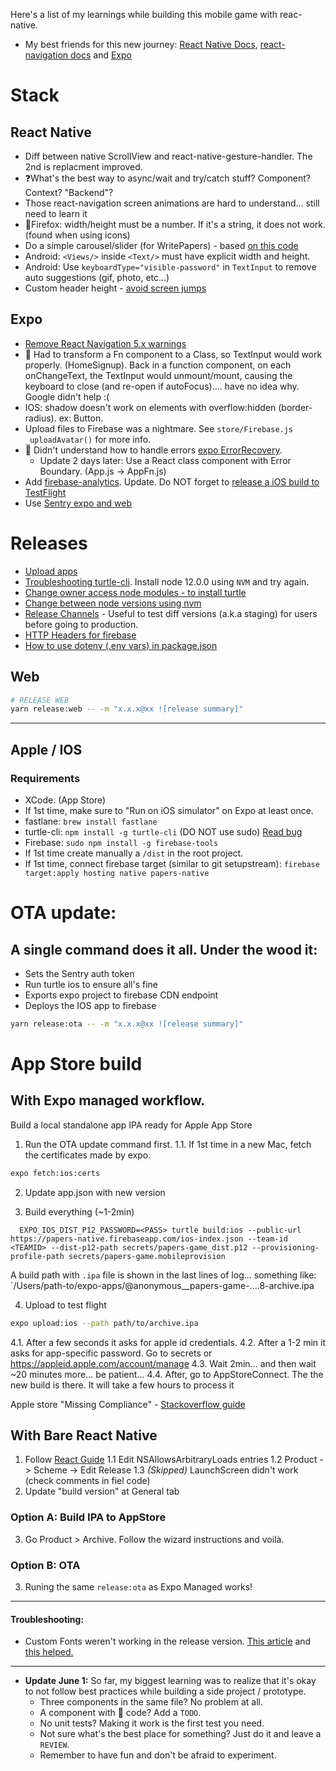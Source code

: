 Here's a list of my learnings while building this mobile game with reac-native.

- My best friends for this new journey: [React Native Docs](https://reactnative.dev/docs), [react-navigation docs](https://reactnavigation.org/) and [Expo](https://docs.expo.io/versions/latest/)

# Stack

## React Native

- Diff between native ScrollView and react-native-gesture-handler. The 2nd is replacment improved.
- ❓What's the best way to async/wait and try/catch stuff? Component? Context? "Backend"?
- Those react-navigation screen animations are hard to understand... still need to learn it
- 🐛Firefox: width/height must be a number. If it's a string, it does not work. (found when using icons)
- Do a simple carousel/slider (for WritePapers) - based [on this code](https://github.com/catalinmiron/react-native-aiaiai-carousel-animation)
- Android: `<Views/>` inside `<Text/>` must have explicit width and height.
- Android: Use `keyboardType="visible-password"` in `TextInput` to remove auto suggestions (gif, photo, etc...)
- Custom header height - [avoid screen jumps](https://github.com/react-navigation/react-navigation/issues/5936)

## Expo

- [Remove React Navigation 5.x warnings](https://stackoverflow.com/questions/60212460/how-to-remove-reach-navigation-5-x-warnings)
- 🐛 Had to transform a Fn component to a Class, so TextInput would work properly. (HomeSignup). Back in a function component, on each onChangeText, the TextInput would unmount/mount, causing the keyboard to close (and re-open if autoFocus).... have no idea why. Google didn't help :(
- IOS: shadow doesn't work on elements with overflow:hidden (border-radius). ex: Button.
- Upload files to Firebase was a nightmare. See `store/Firebase.js _uploadAvatar()` for more info.
- 📝 Didn't understand how to handle errors [expo ErrorRecovery](https://docs.expo.io/versions/v37.0.0/sdk/error-recovery/).
  - Update 2 days later: Use a React class component with Error Boundary. (App.js -> AppFn.js)
- Add [firebase-analytics](https://docs.expo.io/versions/latest/sdk/firebase-analytics/). Update. Do NOT forget to [release a iOS build to TestFlight](https://github.com/expo/expo/issues/8277)
- Use [Sentry expo and web](https://github.com/expo/sentry-expo/issues/77#issuecomment-646099545)

# Releases

<!-- oh gosh... -->

- [Upload apps](https://docs.expo.io/distribution/uploading-apps/#2-start-the-upload)
- [Troubleshooting turtle-cli](https://github.com/expo/turtle/issues/179). Install node 12.0.0 using `NVM` and try again.
- [Change owner access node modules - to install turtle](https://stackoverflow.com/questions/48910876/error-eacces-permission-denied-access-usr-local-lib-node-modules-react)
- [Change between node versions using nvm](https://stackoverflow.com/questions/47763783/cant-uninstall-global-npm-packages-after-installing-nvm)
- [Release Channels](https://docs.expo.io/distribution/release-channels/) - Useful to test diff versions (a.k.a staging) for users before going to production.
- [HTTP Headers for firebase](https://github.com/expo/expo/issues/4069)
- [How to use dotenv (.env vars) in package.json](https://medium.com/@arrayknight/how-to-use-env-variables-in-package-json-509b9b663867)

## Web

```bash
# RELEASE WEB
yarn release:web -- -m "x.x.x@xx ![release summary]"
```

---

## Apple / IOS

### Requirements

- XCode. (App Store)
- If 1st time, make sure to "Run on iOS simulator" on Expo at least once.
- fastlane: `brew install fastlane`
- turtle-cli: `npm install -g turtle-cli` (DO NOT use sudo) [Read bug](https://github.com/expo/turtle/issues/247)
- Firebase: `sudo npm install -g firebase-tools`
- If 1st time create manually a `/dist` in the root project.
- If 1st time, connect firebase target (similar to git setupstream): `firebase target:apply hosting native papers-native`

# OTA update:

## A single command does it all. Under the wood it:

- Sets the Sentry auth token
- Run turtle ios to ensure all's fine
- Exports expo project to firebase CDN endpoint
- Deploys the IOS app to firebase

```bash
yarn release:ota -- -m "x.x.x@xx ![release summary]"
```

# App Store build

## With Expo managed workflow.

Build a local standalone app IPA ready for Apple App Store

1. Run the OTA update command first.
   1.1. If 1st time in a new Mac, fetch the certificates made by expo.

```bash
expo fetch:ios:certs
```

2. Update app.json with new version

3. Build everything (~1-2min)

```
  EXPO_IOS_DIST_P12_PASSWORD=<PASS> turtle build:ios --public-url https://papers-native.firebaseapp.com/ios-index.json --team-id <TEAMID> --dist-p12-path secrets/papers-game_dist.p12 --provisioning-profile-path secrets/papers-game.mobileprovision
```

A build path with `.ipa` file is shown in the last lines of log... something like: `/Users/path-to/expo-apps/@anonymous\_\_papers-game-....8-archive.ipa

4. Upload to test flight

```bash
expo upload:ios --path path/to/archive.ipa
```

4.1. After a few seconds it asks for apple id credentials.
4.2. After a 1-2 min it asks for app-specific password. Go to secrets or https://appleid.apple.com/account/manage
4.3. Wait 2min... and then wait ~20 minutes more... be patient...
4.4. After, go to AppStoreConnect. The the new build is there. It will take a few hours to process it

Apple store "Missing Compliance" - [Stackoverflow guide](https://stackoverflow.com/questions/63613197/app-store-help-answering-missing-compliance-using-expo-firebase/63613422#63613422)

## With Bare React Native

1. Follow [React Guide](https://reactnative.dev/docs/next/publishing-to-app-store)
   1.1 Edit NSAllowsArbitraryLoads entries
   1.2 Product -> Scheme -> Edit Release
   1.3 _(Skipped)_ LaunchScreen didn't work (check comments in fiel code)
2. Update "build version" at General tab

### Option A: Build IPA to AppStore

3. Go Product > Archive. Follow the wizard instructions and voilà.

### Option B: OTA

3. Runing the same `release:ota` as Expo Managed works!

---

#### Troubleshooting:

- Custom Fonts weren't working in the release version. [This article](https://dev.to/kennymark/using-custom-fonts-in-react-native-21j7) and [this helped.](https://github.com/oblador/react-native-vector-icons/issues/1074#issuecomment-534053163)

---

- **Update June 1:**
  So far, my biggest learning was to realize that it's okay to not follow best practices while building a side project / prototype.
  - Three components in the same file? No problem at all.
  - A component with 🍝 code? Add a `TODO`.
  - No unit tests? Making it work is the first test you need.
  - Not sure what's the best place for something? Just do it and leave a `REVIEW`.
  - Remember to have fun and don't be afraid to experiment.

```

```
